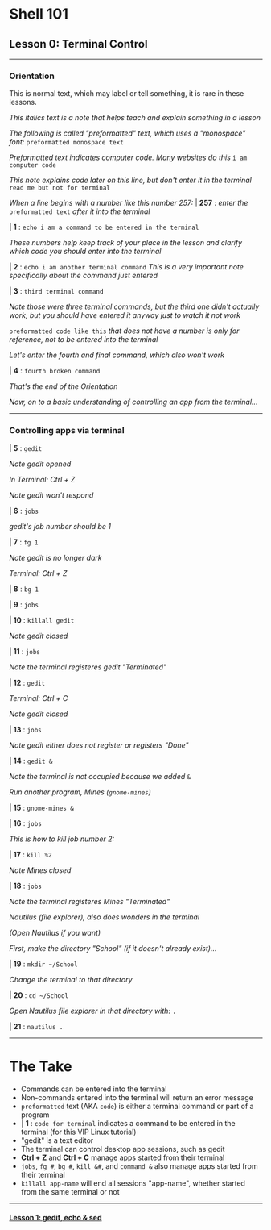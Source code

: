 # Shell 101
## Lesson 0: Terminal Control

___

### Orientation

This is normal text, which may label or tell something, it is rare in these lessons.

*This italics text is a note that helps teach and explain something in a lesson*

*The following is called "preformatted" text, which uses a "monospace" font:* `preformatted monospace text`

*Preformatted text indicates computer code. Many websites do this* `i am computer code`

*This note explains code later on this line, but don't enter it in the terminal* `read me but not for terminal`

*When a line begins with a number like this number 257:* | **257** : *enter the* `preformatted text` *after it into the terminal*

| **1** : `echo i am a command to be entered in the terminal`

*These numbers help keep track of your place in the lesson and clarify which code you should enter into the terminal*

| **2** : `echo i am another terminal command` *This is a very important note specifically about the command just entered*

| **3** : `third terminal command`

*Note those were three terminal commands, but the third one didn't actually work, but you should have entered it anyway just to watch it not work*

`preformatted code like this` *that does not have a number is only for reference, not to be entered into the terminal*

*Let's enter the fourth and final command, which also won't work*

| **4** : `fourth broken command`

*That's the end of the Orientation*

*Now, on to a basic understanding of controlling an app from the terminal...*

___

### Controlling apps via terminal

| **5** : `gedit`

*Note gedit opened*

*In Terminal: Ctrl + Z*

*Note gedit won't respond*

| **6** : `jobs`

*gedit's job number should be 1*

| **7** : `fg 1`

*Note gedit is no longer dark*

*Terminal: Ctrl + Z*

| **8** : `bg 1`

| **9** : `jobs`

| **10** : `killall gedit`

*Note gedit closed*

| **11** : `jobs`

*Note the terminal registeres gedit "Terminated"*

| **12** : `gedit`

*Terminal: Ctrl + C*

*Note gedit closed*

| **13** : `jobs`

*Note gedit either does not register or registers "Done"*

| **14** : `gedit &`

*Note the terminal is not occupied because we added* `&`

*Run another program, Mines (`gnome-mines`)*

| **15** : `gnome-mines &`

| **16** : `jobs`

*This is how to kill job number 2:*

| **17** : `kill %2`

*Note Mines closed*

| **18** : `jobs`

*Note the terminal registeres Mines "Terminated"*

*Nautilus (file explorer), also does wonders in the terminal*

*(Open Nautilus if you want)*

*First, make the directory "School" (if it doesn't already exist)...*

| **19** : `mkdir ~/School`

*Change the terminal to that directory*

| **20** : `cd ~/School`

*Open Nautilus file explorer in that directory with:* `.`

| **21** : `nautilus .`
___

# The Take

- Commands can be entered into the terminal
- Non-commands entered into the terminal will return an error message
- `preformatted` text (AKA `code`) is either a terminal command or part of a program
- | **1** : `code for terminal` indicates a command to be entered in the terminal (for this VIP Linux tutorial)
- "gedit" is a text editor
- The terminal can control desktop app sessions, such as gedit
- **Ctrl + Z** and **Ctrl + C** manage apps started from their terminal
- `jobs`, `fg #`, `bg #`, `kill &#`, and `command &` also manage apps started from their terminal
- `killall app-name` will end all sessions "app-name", whether started from the same terminal or not

___
#### [Lesson 1: gedit, echo & sed](https://github.com/inkVerb/vip/blob/master/101-shell/Lesson-01.md)
